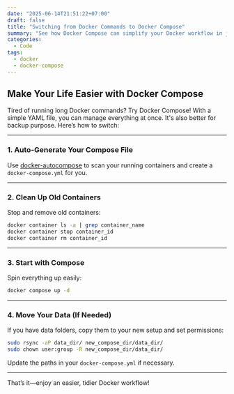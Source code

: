 ```yaml
---
date: "2025-06-14T21:51:22+07:00"
draft: false
title: "Switching from Docker Commands to Docker Compose"
summary: "See how Docker Compose can simplify your Docker workflow in just a few steps."
categories:
  - Code
tags:
  - docker
  - docker-compose
---
```


## Make Your Life Easier with Docker Compose

Tired of running long Docker commands? Try Docker Compose! With a simple YAML file, you can manage everything at once. It's also better for backup purpose. Here’s how to switch:

---

### 1. Auto-Generate Your Compose File

Use [docker-autocompose](https://github.com/Red5d/docker-autocompose) to scan your running containers and create a `docker-compose.yml` for you.

---

### 2. Clean Up Old Containers

Stop and remove old containers:

```bash
docker container ls -a | grep container_name
docker container stop container_id
docker container rm container_id
```

---

### 3. Start with Compose

Spin everything up easily:

```bash
docker compose up -d
```

---

### 4. Move Your Data (If Needed)

If you have data folders, copy them to your new setup and set permissions:

```bash
sudo rsync -aP data_dir/ new_compose_dir/data_dir/
sudo chown user:group -R new_compose_dir/data_dir/
```

Update the paths in your `docker-compose.yml` if necessary.

---

That’s it—enjoy an easier, tidier Docker workflow!

